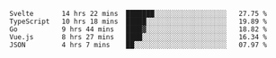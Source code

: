 <!--START_SECTION:waka-->
```text
Svelte       14 hrs 22 mins  ███████░░░░░░░░░░░░░░░░░░   27.75 % 
TypeScript   10 hrs 18 mins  █████░░░░░░░░░░░░░░░░░░░░   19.89 % 
Go           9 hrs 44 mins   ████▓░░░░░░░░░░░░░░░░░░░░   18.82 % 
Vue.js       8 hrs 27 mins   ████░░░░░░░░░░░░░░░░░░░░░   16.34 % 
JSON         4 hrs 7 mins    ██░░░░░░░░░░░░░░░░░░░░░░░   07.97 % 
```
<!--END_SECTION:waka-->

